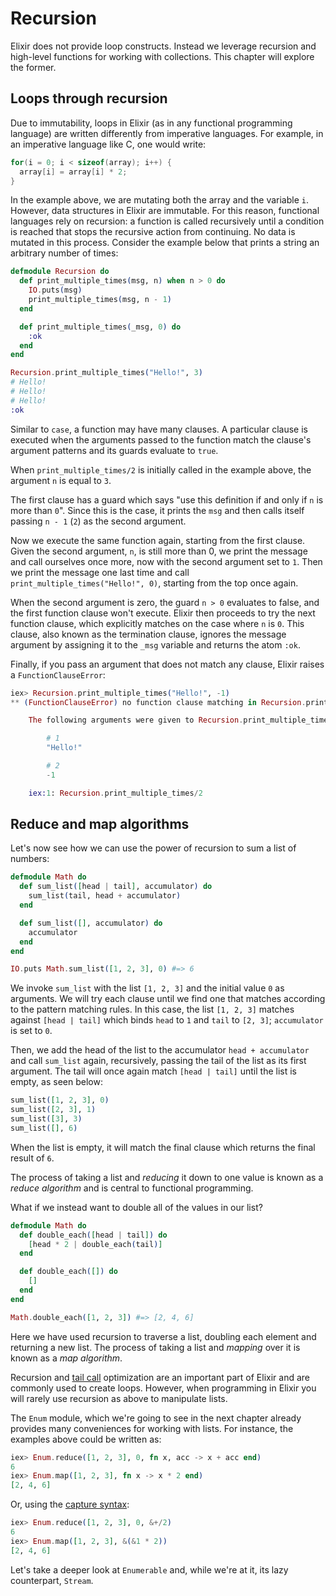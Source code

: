 <!--
  SPDX-License-Identifier: Apache-2.0
  SPDX-FileCopyrightText: 2021 The Elixir Team
-->

# Recursion

Elixir does not provide loop constructs. Instead we leverage recursion and high-level functions for working with collections. This chapter will explore the former.

## Loops through recursion

Due to immutability, loops in Elixir (as in any functional programming language) are written differently from imperative languages. For example, in an imperative language like C, one would write:

```c
for(i = 0; i < sizeof(array); i++) {
  array[i] = array[i] * 2;
}
```

In the example above, we are mutating both the array and the variable `i`. However, data structures in Elixir are immutable. For this reason, functional languages rely on recursion: a function is called recursively until a condition is reached that stops the recursive action from continuing. No data is mutated in this process. Consider the example below that prints a string an arbitrary number of times:

```elixir
defmodule Recursion do
  def print_multiple_times(msg, n) when n > 0 do
    IO.puts(msg)
    print_multiple_times(msg, n - 1)
  end

  def print_multiple_times(_msg, 0) do
    :ok
  end
end

Recursion.print_multiple_times("Hello!", 3)
# Hello!
# Hello!
# Hello!
:ok
```

Similar to `case`, a function may have many clauses. A particular clause is executed when the arguments passed to the function match the clause's argument patterns and its guards evaluate to `true`.

When `print_multiple_times/2` is initially called in the example above, the argument `n` is equal to `3`.

The first clause has a guard which says "use this definition if and only if `n` is more than `0`". Since this is the case, it prints the `msg` and then calls itself passing `n - 1` (`2`) as the second argument.

Now we execute the same function again, starting from the first clause. Given the second argument, `n`, is still more than 0, we print the message and call ourselves once more, now with the second argument set to `1`. Then we print the message one last time and call `print_multiple_times("Hello!", 0)`, starting from the top once again.

When the second argument is zero, the guard `n > 0` evaluates to false, and the first function clause won't execute. Elixir then proceeds to try the next function clause, which explicitly matches on the case where `n` is `0`. This clause, also known as the termination clause, ignores the message argument by assigning it to the `_msg` variable and returns the atom `:ok`.

Finally, if you pass an argument that does not match any clause, Elixir raises a `FunctionClauseError`:

```elixir
iex> Recursion.print_multiple_times("Hello!", -1)
** (FunctionClauseError) no function clause matching in Recursion.print_multiple_times/2

    The following arguments were given to Recursion.print_multiple_times/2:

        # 1
        "Hello!"

        # 2
        -1

    iex:1: Recursion.print_multiple_times/2
```

## Reduce and map algorithms

Let's now see how we can use the power of recursion to sum a list of numbers:

```elixir
defmodule Math do
  def sum_list([head | tail], accumulator) do
    sum_list(tail, head + accumulator)
  end

  def sum_list([], accumulator) do
    accumulator
  end
end

IO.puts Math.sum_list([1, 2, 3], 0) #=> 6
```

We invoke `sum_list` with the list `[1, 2, 3]` and the initial value `0` as arguments. We will try each clause until we find one that matches according to the pattern matching rules. In this case, the list `[1, 2, 3]` matches against `[head | tail]` which binds `head` to `1` and `tail` to `[2, 3]`; `accumulator` is set to `0`.

Then, we add the head of the list to the accumulator `head + accumulator` and call `sum_list` again, recursively, passing the tail of the list as its first argument. The tail will once again match `[head | tail]` until the list is empty, as seen below:

```elixir
sum_list([1, 2, 3], 0)
sum_list([2, 3], 1)
sum_list([3], 3)
sum_list([], 6)
```

When the list is empty, it will match the final clause which returns the final result of `6`.

The process of taking a list and _reducing_ it down to one value is known as a _reduce algorithm_ and is central to functional programming.

What if we instead want to double all of the values in our list?

```elixir
defmodule Math do
  def double_each([head | tail]) do
    [head * 2 | double_each(tail)]
  end

  def double_each([]) do
    []
  end
end

Math.double_each([1, 2, 3]) #=> [2, 4, 6]
```

Here we have used recursion to traverse a list, doubling each element and returning a new list. The process of taking a list and _mapping_ over it is known as a _map algorithm_.

Recursion and [tail call](https://en.wikipedia.org/wiki/Tail_call) optimization are an important part of Elixir and are commonly used to create loops. However, when programming in Elixir you will rarely use recursion as above to manipulate lists.

The `Enum` module, which we're going to see in the next chapter already provides many conveniences for working with lists. For instance, the examples above could be written as:

```elixir
iex> Enum.reduce([1, 2, 3], 0, fn x, acc -> x + acc end)
6
iex> Enum.map([1, 2, 3], fn x -> x * 2 end)
[2, 4, 6]
```

Or, using the [capture syntax](`Kernel.SpecialForms.&/1`):

```elixir
iex> Enum.reduce([1, 2, 3], 0, &+/2)
6
iex> Enum.map([1, 2, 3], &(&1 * 2))
[2, 4, 6]
```

Let's take a deeper look at `Enumerable` and, while we're at it, its lazy counterpart, `Stream`.
